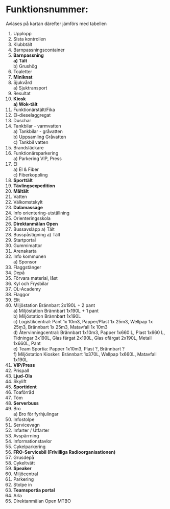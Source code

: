 # Funktionsnummer:

Avläses på kartan därefter jämförs med tabellen

1.	Upplopp
2.	Sista kontrollen
3.	Klubbtält
4.	Barnpassningscontainer
5.	**Barnpassning <br/>a) Tält**<br/>b) Grushög
6.	Toaletter
7.	**Miniknat**
8.	Sjukvård<br/>a) Sjuktransport
9.	Resultat
10.	**Kiosk <br/>a) Wok-tält**
11.	Funktionärstält/Fika
12.	El-dieselaggregat
13.	Duschar
14.	Tankbilar - varmvatten <br>
 a) Tankbilar - gråvatten <br>
 b) Uppsamling Gråvatten  <br>
 c) Tankbil vatten
15.	Brandsläckare
16.	Funktionärsparkering <br/>a) Parkering VIP, Press
17.	El <br>a) El & Fiber<br/> c) Fiberkoppling
18.	**Sporttält**
19.	**Tävlingsexpedition**
20.	**Måltält**
21.	Vatten
22.	Välkomstskylt
23.	**Dalamassage**
24.	Info orientering-utställning
25.	Orienteringsskola
26.	**Direktanmälan Open**
27.	Bussavsläpp a) Tält
28.	Busspåstigning a) Tält
29.	Startportal
30.	Gummimattor
31.	Arenakarta
32.	Info kommunen <br/>a) Sponsor
33.	Flaggstänger  
34.	Depå
35.	Förvara material, låst
36.	Kyl och Frysbilar
37.	OL-Academy
38.	Flaggor
39.	Elit
40.	Miljöstation Brännbart 2x190L + 2 pant <br>
a)	Miljöstation Brännbart 1x190L + 1 pant <br>
b)	Miljöstation Brännbart 1x190L <br>
c)	Logistikcentral: Pant 1x 10m3, Papper/Plast 1x 25m3, Wellpap 1x 25m3, Brännbart 1x 25m3, Matavfall 1x 10m3 <br>
d)	Återvinningcentral: Brännbart 1x10m3, Papper 1x660 L, Plast 1x660 L, Tidningar 3x190L, Glas färgat 2x190L, Glas ofärgat 2x190L, Metall 1x660L, Pant <br>
e)	Team Sportia: Papper 1x10m3, Plast ?, Brännbart ? <br>
f)	Miljöstation Kiosker: Brännbart 1x370L, Wellpap 1x660L, Matavfall 1x190L <br>
41.	**VIP/Press**
42.	Prispall
43.	**Ljud-Ola**
44.	Skylift
45.	**Sportident**
46.	Toaförråd
47.	Töm
48.	**Serverbuss**
50.	Bro <br/>a) Bro för fyrhjulingar
51.	Infostolpe
52.	Servicevagn
53.	Infarter / Utfarter
54.	Avspärrning
55.	Informationstavlor
56.	Cykelparkering
57.	**FRO-Servicebil (Frivilliga Radioorganisationen)**
58.	Grusdepå
60.	Cykeltvätt
61.	**Speaker**
62.	Miljöcentral
63.	Parkering
64.	Stolpe in
65.	**Teamsportia portal**
66. Arla
67. Direktanmälan Open MTBO

